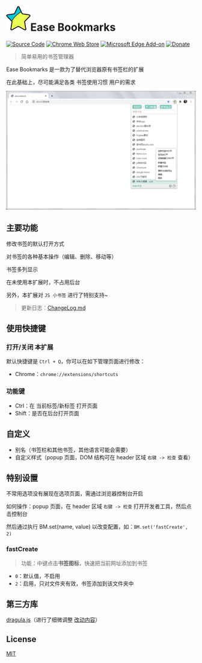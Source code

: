<img width="64" src="docs/bookmarks.svg" align="left" />

# Ease Bookmarks

[![Source Code](https://img.shields.io/badge/Source_Code-GitHub-blue)](https://github.com/qinxs/Ease-Bookmarks)
[![Chrome Web Store](https://img.shields.io/chrome-web-store/v/poefceffmekhjoadknillcbdifahongk.svg)](https://chrome.google.com/webstore/detail/ease-bookmarks/poefceffmekhjoadknillcbdifahongk)
[![Microsoft Edge Add-on](https://img.shields.io/badge/dynamic/json?label=microsoft%20edge%20add-on&query=%24.version&url=https%3A%2F%2Fmicrosoftedge.microsoft.com%2Faddons%2Fgetproductdetailsbycrxid%2Faddbgeibeffkokpabpbpmdpehfbegchl)](https://microsoftedge.microsoft.com/addons/detail/ease-bookmarks/addbgeibeffkokpabpbpmdpehfbegchl)
[![Donate](https://img.shields.io/badge/Donate-blueviolet)](https://7bxing.com/donate/ "欢迎捐赠~")

> 简单易用的书签管理器

Ease Bookmarks 是一款为了替代浏览器原有书签栏的扩展

在此基础上，尽可能满足各类 书签使用习惯 用户的需求

![2-popup.png](/screenshots/2-popup.png)

## 主要功能

修改书签的默认打开方式

对书签的各种基本操作（编辑、删除、移动等）

书签多列显示

在未使用本扩展时，不占用后台

另外，本扩展对 `JS 小书签` 进行了特别支持~

> 更新日志：[ChangeLog.md](ChangeLog.md)

## 使用快捷键

### 打开/关闭 本扩展

默认快捷键是 `Ctrl + Q`，你可以在如下管理页面进行修改：

- Chrome：`chrome://extensions/shortcuts`
<!-- - Firefox：`about:addons` -> 扩展 -> 设置图标 -> 管理扩展快捷键 -->

### 功能键

- Ctrl：在 当前标签/新标签 打开页面
- Shift：是否在后台打开页面

## 自定义

- 别名（书签栏和其他书签，其他语言可能会需要）
- 自定义样式（popup 页面，DOM 结构可在 header 区域 `右键 -> 检查` 查看）

## 特别设置

不常用选项没有展现在选项页面，需通过浏览器控制台开启

如何操作：popup 页面，在 header 区域 `右键 -> 检查` 打开开发者工具，然后点击控制台

然后通过执行 BM.set(name, value) 以改变配置，如：`BM.set('fastCreate', 2)`

### fastCreate

> 功能：中键点击**书签图标**，快速把当前网址添加到书签

- `0`：默认值，不启用
- `2`：启用，只对文件夹有效，书签添加到该文件夹中

## 第三方库

[dragula.js](https://github.com/bevacqua/dragula)（进行了细微调整 [改动内容](https://github.com/qinxs/dragula)）

## License

[MIT](LICENSE)
